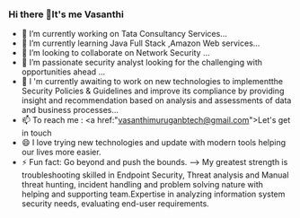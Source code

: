 ### Hi there 👋It's me Vasanthi


- 🔭 I’m currently working on Tata Consultancy Services...
- 🌱 I’m currently learning Java Full Stack ,Amazon Web services...
- 👯 I’m looking to collaborate on Network Security ...
- 🤔 I’m passionate security analyst looking for the challenging with opportunities ahead ...
- 💬 I 'm currently awaiting to work on new technologies to implementthe Security Policies & Guidelines and improve its compliance by providing insight and recommendation based on analysis and assessments of data and business processes...
- 📫 To reach me : <a href:"vasanthimuruganbtech@gmail.com">Let's get in touch </a>
- 😄  I love trying new technologies and update with modern tools helping our lives more easier.
- ⚡ Fun fact: Go beyond and push the bounds.
-->
  	My greatest strength is troubleshooting skilled in Endpoint Security, Threat analysis and Manual threat hunting, incident handling and problem solving nature with helping and supporting team.Expertise in analyzing information system security needs, evaluating end-user requirements.

